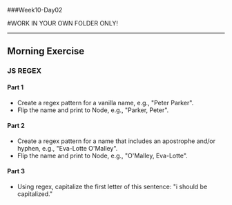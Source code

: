###Week10-Day02

#WORK IN YOUR OWN FOLDER ONLY!

---

## Morning Exercise


### JS REGEX


#### Part 1

- Create a regex pattern for a vanilla name, e.g., "Peter Parker". 
- Flip the name and print to Node, e.g., "Parker, Peter".


#### Part 2

- Create a regex pattern for a name that includes an apostrophe and/or hyphen, e.g., "Eva-Lotte O'Malley".
- Flip the name and print to Node, e.g., "O'Malley, Eva-Lotte".


#### Part 3

-  Using regex, capitalize the first letter of this sentence: "i should be capitalized."



